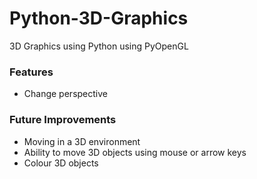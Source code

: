 # Python-3D-Graphics
3D Graphics using Python using PyOpenGL

### Features

* Change perspective

### Future Improvements

* Moving in a 3D environment
* Ability to move 3D objects using mouse or arrow keys
* Colour 3D objects
